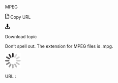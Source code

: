 ﻿# 

MPEG

![Copy URL](media/mpeg/Copy.png)
Copy URL

![Download](media/mpeg/Download.png)

Download topic

Don’t spell out. The extension for MPEG files is .mpg.

![In progress](media/mpeg/activity-large.gif)

URL :
